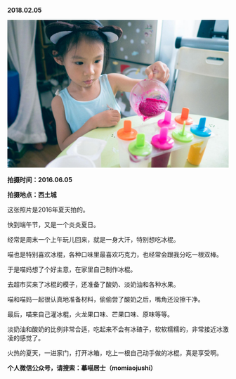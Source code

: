 
          
            
**2018.02.05**



![](img/51001-19a4a87d9e64f208.jpg)




**拍摄时间：2016.06.05**

**拍摄地点：西土城**

这张照片是2016年夏天拍的。

快到端午节，又是一个炎炎夏日。

经常是周末一个上午玩儿回来，就是一身大汗，特别想吃冰棍。

喵也是特别喜欢冰棍，各种口味里最喜欢巧克力，也经常会跟我分吃一根双棒。

于是喵妈想了个好主意，在家里自己制作冰棍。

去超市买来了冰棍的模子，还准备了酸奶、淡奶油和各种水果。

喵和喵妈一起很认真地准备材料，偷偷尝了酸奶之后，嘴角还没擦干净。

最后，喵来自己灌冰棍，火龙果口味、芒果口味、原味等等。

淡奶油和酸奶的比例非常合适，吃起来不会有冰碴子，软软糯糯的，非常接近冰激凌的感觉了。

火热的夏天，一进家门，打开冰箱，吃上一根自己动手做的冰棍，真是享受啊。


**个人微信公众号，请搜索：摹喵居士（momiaojushi）**

          
        